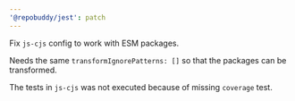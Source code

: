 ```yaml
---
'@repobuddy/jest': patch
---
```


Fix `js-cjs` config to work with ESM packages.

Needs the same `transformIgnorePatterns: []` so that the packages can be transformed.

The tests in `js-cjs` was not executed because of missing `coverage` test.
